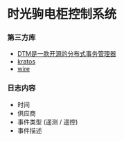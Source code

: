 # 时光驹电柜控制系统

### 第三方库
- [DTM是一款开源的分布式事务管理器](https://www.dtm.pub/guide/start.html)
- [kratos](https://go-kratos.dev/docs)
- [wire](https://zhuanlan.zhihu.com/p/399101012)

### 日志内容
- 时间
- 供应商
- 事件类型 (遥测 / 遥控)
- 事件描述